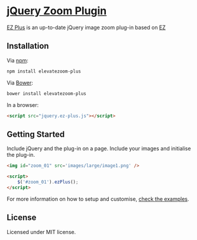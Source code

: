 [jQuery Zoom Plugin](http://igorlino.github.io/elevatezoom-plus/)
================================

[EZ Plus](http://igorlino.github.io/elevatezoom-plus/) is an up-to-date jQuery image zoom plug-in based on [EZ](https://github.com/elevateweb/elevatezoom)

## Installation

Via [npm](https://www.npmjs.com/):

```bash
npm install elevatezoom-plus
```

Via [Bower](http://bower.io/):

```bash
bower install elevatezoom-plus
```

In a browser:

```html
<script src="jquery.ez-plus.js"></script>
```

## Getting Started

Include jQuery and the plug-in on a page. Include your images and initialise the plug-in.

```html
<img id="zoom_01" src='images/large/image1.png' />

<script>
    $('#zoom_01').ezPlus();
</script>
```

For more information on how to setup and customise, [check the examples](http://igorlino.github.io/elevatezoom-plus/).

## License
Licensed under MIT license.
